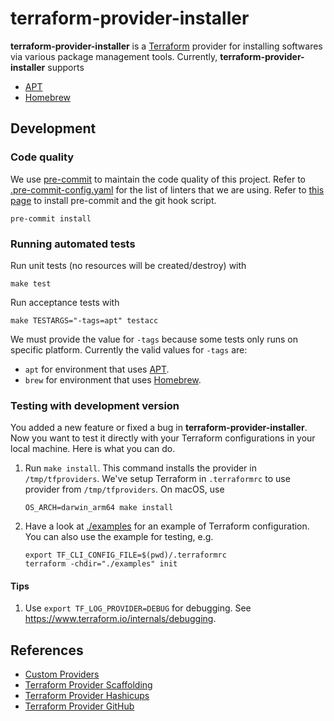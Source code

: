 # terraform-provider-installer

**terraform-provider-installer** is a [Terraform](https://www.terraform.io/) provider for installing softwares via various package management tools. Currently, **terraform-provider-installer** supports

- [APT](https://ubuntu.com/server/docs/package-management)
- [Homebrew](https://brew.sh/)

## Development

### Code quality

We use [pre-commit](https://pre-commit.com/) to maintain the code quality of this project. Refer to [.pre-commit-config.yaml](./.pre-commit-config.yaml) for the list of linters that we are using. Refer to [this page](https://pre-commit.com/#install) to install pre-commit and the git hook script.

```
pre-commit install
```

### Running automated tests

Run unit tests (no resources will be created/destroy) with

```
make test
```

Run acceptance tests with

```
make TESTARGS="-tags=apt" testacc
```

We must provide the value for `-tags` because some tests only runs on specific platform. Currently the valid values for `-tags` are:

- `apt` for environment that uses [APT](https://ubuntu.com/server/docs/package-management).
- `brew` for environment that uses [Homebrew](https://brew.sh/).

### Testing with development version

You added a new feature or fixed a bug in **terraform-provider-installer**. Now you want to test it directly with your Terraform configurations in your local machine. Here is what you can do.

1. Run `make install`. This command installs the provider in `/tmp/tfproviders`. We've setup Terraform in `.terraformrc` to use provider from `/tmp/tfproviders`. On macOS, use

   ```
   OS_ARCH=darwin_arm64 make install
   ```

2. Have a look at [./examples](./examples) for an example of Terraform configuration. You can also use the example for testing, e.g.
   ```
   export TF_CLI_CONFIG_FILE=$(pwd)/.terraformrc
   terraform -chdir="./examples" init
   ```

#### Tips

1. Use `export TF_LOG_PROVIDER=DEBUG` for debugging. See <https://www.terraform.io/internals/debugging>.

## References

- [Custom Providers](https://learn.hashicorp.com/collections/terraform/providers)
- [Terraform Provider Scaffolding](https://github.com/hashicorp/terraform-provider-scaffolding)
- [Terraform Provider Hashicups](https://github.com/hashicorp/terraform-provider-hashicups)
- [Terraform Provider GitHub](https://github.com/integrations/terraform-provider-github)
